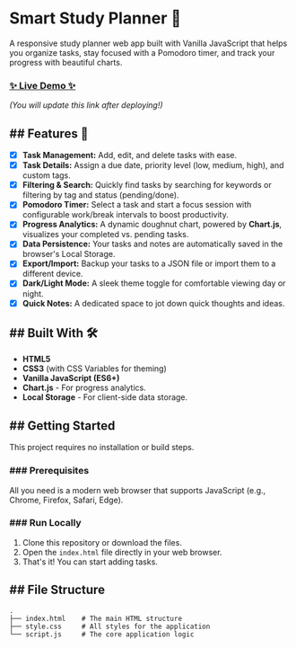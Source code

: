 # Smart Study Planner 📝

A responsive study planner web app built with Vanilla JavaScript that helps you organize tasks, stay focused with a Pomodoro timer, and track your progress with beautiful charts.

### **[✨ Live Demo ✨](https://<your-username>.github.io/<your-repo-name>/)**

*(You will update this link after deploying!)*



## ## Features 🚀

-   [x] **Task Management:** Add, edit, and delete tasks with ease.
-   [x] **Task Details:** Assign a due date, priority level (low, medium, high), and custom tags.
-   [x] **Filtering & Search:** Quickly find tasks by searching for keywords or filtering by tag and status (pending/done).
-   [x] **Pomodoro Timer:** Select a task and start a focus session with configurable work/break intervals to boost productivity.
-   [x] **Progress Analytics:** A dynamic doughnut chart, powered by **Chart.js**, visualizes your completed vs. pending tasks.
-   [x] **Data Persistence:** Your tasks and notes are automatically saved in the browser's Local Storage.
-   [x] **Export/Import:** Backup your tasks to a JSON file or import them to a different device.
-   [x] **Dark/Light Mode:** A sleek theme toggle for comfortable viewing day or night.
-   [x] **Quick Notes:** A dedicated space to jot down quick thoughts and ideas.

## ## Built With 🛠️

-   **HTML5**
-   **CSS3** (with CSS Variables for theming)
-   **Vanilla JavaScript (ES6+)**
-   **Chart.js** - For progress analytics.
-   **Local Storage** - For client-side data storage.

## ## Getting Started

This project requires no installation or build steps.

### ### Prerequisites

All you need is a modern web browser that supports JavaScript (e.g., Chrome, Firefox, Safari, Edge).

### ### Run Locally

1.  Clone this repository or download the files.
2.  Open the `index.html` file directly in your web browser.
3.  That's it! You can start adding tasks.

## ## File Structure

```
.
├── index.html    # The main HTML structure
├── style.css     # All styles for the application
└── script.js     # The core application logic
```

